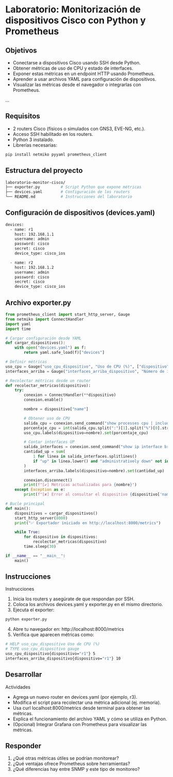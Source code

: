# Laboratorio: Monitorización de dispositivos Cisco con Python y Prometheus

## Objetivos

- Conectarse a dispositivos Cisco usando SSH desde Python.
- Obtener métricas de uso de CPU y estado de interfaces.
- Exponer estas métricas en un endpoint HTTP usando Prometheus.
- Aprender a usar archivos YAML para configuración de dispositivos.
- Visualizar las métricas desde el navegador o integrarlas con Prometheus.

...

## Requisitos

- 2 routers Cisco (físicos o simulados con GNS3, EVE-NG, etc.).
- Acceso SSH habilitado en los routers.
- Python 3 instalado.
- Librerías necesarias:

```bash
pip install netmiko pyyaml prometheus_client
```

## Estructura del proyecto

```sh
laboratorio-monitor-cisco/
├── exporter.py         # Script Python que expone métricas
├── devices.yaml        # Configuración de los routers
└── README.md           # Instrucciones del laboratorio
```

## Configuración de dispositivos (devices.yaml)

```sh
devices:
  - name: r1
    host: 192.168.1.1
    username: admin
    password: cisco
    secret: cisco
    device_type: cisco_ios

  - name: r2
    host: 192.168.1.2
    username: admin
    password: cisco
    secret: cisco
    device_type: cisco_ios

```

## Archivo exporter.py

```py
from prometheus_client import start_http_server, Gauge
from netmiko import ConnectHandler
import yaml
import time

# Cargar configuración desde YAML
def cargar_dispositivos():
    with open("devices.yaml") as f:
        return yaml.safe_load(f)["devices"]

# Definir métricas
uso_cpu = Gauge("uso_cpu_dispositivo", "Uso de CPU (%)", ["dispositivo"])
interfaces_arriba = Gauge("interfaces_arriba_dispositivo", "Número de interfaces en estado UP", ["dispositivo"])

# Recolectar métricas desde un router
def recolectar_metricas(dispositivo):
    try:
        conexion = ConnectHandler(**dispositivo)
        conexion.enable()

        nombre = dispositivo["name"]

        # Obtener uso de CPU
        salida_cpu = conexion.send_command("show processes cpu | include CPU utilization")
        porcentaje_cpu = int(salida_cpu.split(":")[1].split("%")[0].strip())
        uso_cpu.labels(dispositivo=nombre).set(porcentaje_cpu)

        # Contar interfaces UP
        salida_interfaces = conexion.send_command("show ip interface brief")
        cantidad_up = sum(
            1 for linea in salida_interfaces.splitlines()
            if "up" in linea.lower() and "administratively down" not in linea.lower()
        )
        interfaces_arriba.labels(dispositivo=nombre).set(cantidad_up)

        conexion.disconnect()
        print(f"[✔] Métricas actualizadas para {nombre}")
    except Exception as e:
        print(f"[✘] Error al consultar el dispositivo {dispositivo['name']}: {e}")

# Bucle principal
def main():
    dispositivos = cargar_dispositivos()
    start_http_server(8000)
    print("✅ Exportador iniciado en http://localhost:8000/metrics")

    while True:
        for dispositivo in dispositivos:
            recolectar_metricas(dispositivo)
        time.sleep(30)

if __name__ == "__main__":
    main()

```

## Instrucciones

Instrucciones

1. Inicia los routers y asegúrate de que respondan por SSH.
2. Coloca los archivos devices.yaml y exporter.py en el mismo directorio.
3. Ejecuta el exporter:

```sh
python exporter.py
```

4. Abre tu navegador en: http://localhost:8000/metrics
5. Verifica que aparecen métricas como:

```sh
# HELP uso_cpu_dispositivo Uso de CPU (%)
# TYPE uso_cpu_dispositivo gauge
uso_cpu_dispositivo{dispositivo="r1"} 5
interfaces_arriba_dispositivo{dispositivo="r1"} 10
```

## Desarrollar

Actividades

- Agrega un nuevo router en devices.yaml (por ejemplo, r3).
- Modifica el script para recolectar una métrica adicional (ej. memoria).
- Usa curl localhost:8000/metrics desde terminal para obtener las métricas.
- Explica el funcionamiento del archivo YAML y cómo se utiliza en Python.
- (Opcional) Integrar Grafana con Prometheus para visualizar las métricas.

## Responder

1. ¿Qué otras métricas útiles se podrían monitorear?
2. ¿Qué ventajas ofrece Prometheus sobre herramientas?
3. ¿Qué diferencias hay entre SNMP y este tipo de monitoreo?
